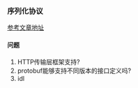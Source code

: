 ### 序列化协议
[参考文章地址](https://tech.meituan.com/2015/02/26/serialization-vs-deserialization.html)

#### 问题
1. HTTP传输层框架支持?
2. protobuf能够支持不同版本的接口定义吗?
3. idl
